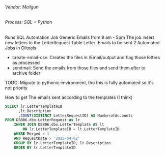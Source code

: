 ###### Vendor: Mailgun
###### Process: SQL + Python

Runs SQL Automation Job Generic Emails from 9 am - 5pm 
The job insert new letters to the LetterRequest Table 
Letter: Emails to be sent
2 Automated Jobs in Olitools 
- create-email-csv: Creates the files in /Email/output and flag those letters as processed 
- sendmail: Send the emails from those files and send them after to archive folder

TODO: Migrate to pythonic environment, tho this is fully automated so it's not priority 

How to get The emails sent according to the templates (I think)
``` SQL
SELECT lr.LetterTemplateID
	  ,lt.Description
	  ,COUNT(DISTINCT LetterRequestID) AS NumberofAccounts
FROM DB806.dbo.LetterRequest as lr
	INNER JOIN DB806.dbo.LetterTemplate AS lt 
		ON lr.LetterTemplateID = lt.LetterTemplateID
	WHERE Merged = 1
	AND RequestDate > '2025-04-02'
	GROUP BY lr.LetterTemplateID, lt.Description
	ORDER BY lr.LetterTemplateID
```